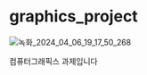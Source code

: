 # graphics_project

![녹화_2024_04_06_19_17_50_268](https://github.com/Joohawnee/graphics_project/assets/164468178/b0aa8e01-225f-4ab5-a7a8-456b1588858d)

컴퓨터그래픽스 과제입니다
